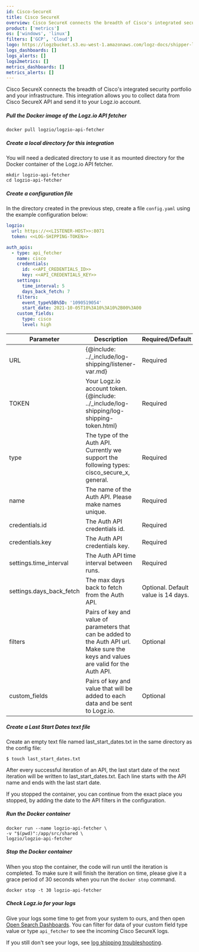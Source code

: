 ```yaml
---
id: Cisco-SecureX
title: Cisco SecureX
overview: Cisco SecureX connects the breadth of Cisco's integrated security portfolio and your infrastructure. This integration allows you to collect data from Cisco SecureX API and send it to your Logz.io account.
product: ['metrics']
os: ['windows', 'linux']
filters: ['GCP', 'Cloud']
logo: https://logzbucket.s3.eu-west-1.amazonaws.com/logz-docs/shipper-logos/securex-logo.png
logs_dashboards: []
logs_alerts: []
logs2metrics: []
metrics_dashboards: []
metrics_alerts: []
---
```




Cisco SecureX connects the breadth of Cisco's integrated security portfolio and your infrastructure. This integration allows you to collect data from Cisco SecureX API and send it to your Logz.io account. 
  

 



##### Pull the Docker image of the Logz.io API fetcher

```shell
docker pull logzio/logzio-api-fetcher
```


##### Create a local directory for this integration

You will need a dedicated directory to use it as mounted directory for the Docker container of the Logz.io API fetcher.

```shell
mkdir logzio-api-fetcher
cd logzio-api-fetcher
```

##### Create a configuration file

In the directory created in the previous step, create a file `config.yaml` using the example configuration below:

```yaml
logzio:
  url: https://<<LISTENER-HOST>>:8071
  token: <<LOG-SHIPPING-TOKEN>>

auth_apis:
  - type: api_fetcher
    name: cisco
    credentials:
      id: <<API_CREDENTIALS_ID>>
      key: <<API_CREDENTIALS_KEY>>
    settings:
      time_interval: 5
      days_back_fetch: 7
    filters:
      event_type%5B%5D: '1090519054'
      start_date: 2021-10-05T10%3A10%3A10%2B00%3A00
    custom_fields:
      type: cisco
      level: high
```

| Parameter | Description | Required/Default |
|---|---|---|
| URL | {@include: ../_include/log-shipping/listener-var.md} | Required |
| TOKEN | Your Logz.io account token. {@include: ../_include/log-shipping/log-shipping-token.html}  | Required  |
| type | The type of the Auth API. Currently we support the following types: cisco_secure_x, general. | Required |
| name | The name of the Auth API. Please make names unique. | Required | 
| credentials.id | The Auth API credentials id. | Required |
| credentials.key | The Auth API credentials key. | Required | 
| settings.time_interval | The Auth API time interval between runs. | Required |
| settings.days_back_fetch | The max days back to fetch from the Auth API. | Optional. Default value is 14 days. | 
| filters | Pairs of key and value of parameters that can be added to the Auth API url. Make sure the keys and values are valid for the Auth API. | Optional | 
| custom_fields | Pairs of key and value that will be added to each data and be sent to Logz.io. | Optional | 


##### Create a Last Start Dates text file

Create an empty text file named last_start_dates.txt in the same directory as the config file:

```shell
$ touch last_start_dates.txt
```

After every successful iteration of an API, the last start date of the next iteration will be written to last_start_dates.txt. Each line starts with the API name and ends with the last start date.

If you stopped the container, you can continue from the exact place you stopped, by adding the date to the API filters in the configuration.

##### Run the Docker container

```shell
docker run --name logzio-api-fetcher \
-v "$(pwd)":/app/src/shared \
logzio/logzio-api-fetcher
```

##### Stop the Docker container

When you stop the container, the code will run until the iteration is completed. To make sure it will finish the iteration on time, please give it a grace period of 30 seconds when you run the `docker stop` command.

```shell
docker stop -t 30 logzio-api-fetcher
```

##### Check Logz.io for your logs

Give your logs some time to get from your system to ours,
and then open [Open Search Dashboards](https://app.logz.io/#/dashboard/osd). You can filter for data of your custom field type value or type `api_fetcher` to see the incoming Cisco SecureX logs.

If you still don't see your logs,
see [log shipping troubleshooting]({{site.baseurl}}/user-guide/log-shipping/log-shipping-troubleshooting.html).

 

